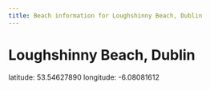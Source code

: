 ```yaml
---
title: Beach information for Loughshinny Beach, Dublin
---
```

# Loughshinny Beach, Dublin 

<div class="location-info">latitude: 53.54627890 longitude: -6.08081612</div>
<div id="met-eireann-warnings" onload="get_met_eireann_warnings(EI07)"></div>
<div></div>